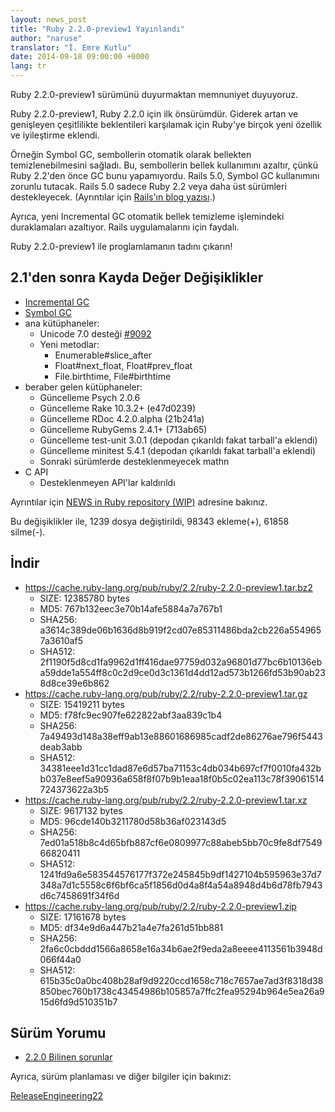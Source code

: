 ```yaml
---
layout: news_post
title: "Ruby 2.2.0-preview1 Yayınlandı"
author: "naruse"
translator: "İ. Emre Kutlu"
date: 2014-09-18 09:00:00 +0000
lang: tr
---
```


Ruby 2.2.0-preview1 sürümünü duyurmaktan memnuniyet duyuyoruz.

Ruby 2.2.0-preview1, Ruby 2.2.0 için ilk önsürümdür.
Giderek artan ve genişleyen çeşitlilikte beklentileri karşılamak için
Ruby'ye birçok yeni özellik ve iyileştirme eklendi.

Örneğin Symbol GC, sembollerin otomatik olarak bellekten temizlenebilmesini
sağladı. Bu, sembollerin bellek kullanımını azaltır, çünkü Ruby 2.2'den önce
GC bunu yapamıyordu. Rails 5.0, Symbol GC kullanımını zorunlu tutacak.
Rails 5.0 sadece Ruby 2.2 veya daha üst sürümleri destekleyecek.
(Ayrıntılar için [Rails'ın blog yazısı](http://weblog.rubyonrails.org/2014/8/20/Rails-4-2-beta1/).)

Ayrıca, yeni Incremental GC otomatik bellek temizleme işlemindeki duraklamaları
azaltıyor. Rails uygulamalarını için faydalı.

Ruby 2.2.0-preview1 ile proglamlamanın tadını çıkarın!

## 2.1'den sonra Kayda Değer Değişiklikler

* [Incremental GC](https://bugs.ruby-lang.org/issues/10137)
* [Symbol GC](https://bugs.ruby-lang.org/issues/9634)
* ana kütüphaneler:
  * Unicode 7.0 desteği [#9092](https://bugs.ruby-lang.org/issues/9092)
  * Yeni metodlar:
    * Enumerable#slice_after
    * Float#next_float, Float#prev_float
    * File.birthtime, File#birthtime
* beraber gelen kütüphaneler:
  * Güncelleme Psych 2.0.6
  * Güncelleme Rake 10.3.2+ (e47d0239)
  * Güncelleme RDoc 4.2.0.alpha (21b241a)
  * Güncelleme RubyGems 2.4.1+ (713ab65)
  * Güncelleme test-unit 3.0.1 (depodan çıkarıldı fakat tarball'a eklendi)
  * Güncelleme minitest 5.4.1 (depodan çıkarıldı fakat tarball'a eklendi)
  * Sonraki sürümlerde desteklenmeyecek mathn
* C API
  * Desteklenmeyen API'lar kaldırıldı

Ayrıntılar için [NEWS in Ruby repository (WIP)](https://github.com/ruby/ruby/blob/v2_2_0_preview1/NEWS) adresine bakınız.

Bu değişiklikler ile, 1239 dosya değiştirildi, 98343 ekleme(+), 61858 silme(-).

## İndir

* <https://cache.ruby-lang.org/pub/ruby/2.2/ruby-2.2.0-preview1.tar.bz2>
  * SIZE:   12385780 bytes
  * MD5:    767b132eec3e70b14afe5884a7a767b1
  * SHA256: a3614c389de06b1636d8b919f2cd07e85311486bda2cb226a5549657a3610af5
  * SHA512: 2f1190f5d8cd1fa9962d1ff416dae97759d032a96801d77bc6b10136eba59dde1a554ff8c0c2d9ce0d3c1361d4dd12ad573b1266fd53b90ab238d8ce39e6b862
* <https://cache.ruby-lang.org/pub/ruby/2.2/ruby-2.2.0-preview1.tar.gz>
  * SIZE:   15419211 bytes
  * MD5:    f78fc9ec907fe622822abf3aa839c1b4
  * SHA256: 7a49493d148a38eff9ab13e88601686985cadf2de86276ae796f5443deab3abb
  * SHA512: 34381eee1d31cc1dad87e6d57ba71153c4db034b697cf7f0010fa432bb037e8eef5a90936a658f8f07b9b1eaa18f0b5c02ea113c78f39061514724373622a3b5
* <https://cache.ruby-lang.org/pub/ruby/2.2/ruby-2.2.0-preview1.tar.xz>
  * SIZE:   9617132 bytes
  * MD5:    96cde140b3211780d58b36af023143d5
  * SHA256: 7ed01a518b8c4d65bfb887cf6e0809977c88abeb5bb70c9fe8df754966820411
  * SHA512: 1241fd9a6e583544576177f372e245845b9df1427104b595963e37d7348a7d1c5558c6f6bf6ca5f1856d0d4a8f4a54a8948d4b6d78fb7943d6c7458691f34f6d
* <https://cache.ruby-lang.org/pub/ruby/2.2/ruby-2.2.0-preview1.zip>
  * SIZE:   17161678 bytes
  * MD5:    df34e9d6a447b21a4e7fa261d51bb881
  * SHA256: 2fa6c0cbddd1566a8658e16a34b6ae2f9eda2a8eeee4113561b3948d066f44a0
  * SHA512: 615b35c0a0bc408b28af9d9220ccd1658c718c7657ae7ad3f8318d38850bec760b1738c43454986b105857a7ffc2fea95294b964e5ea26a915d6fd9d510351b7

## Sürüm Yorumu

* [2.2.0 Bilinen sorunlar](http://bugs.ruby-lang.org/projects/ruby-trunk/issues?query_id=115)

Ayrıca, sürüm planlaması ve diğer bilgiler için bakınız:

[ReleaseEngineering22](http://bugs.ruby-lang.org/projects/ruby-trunk/wiki/ReleaseEngineering22)

